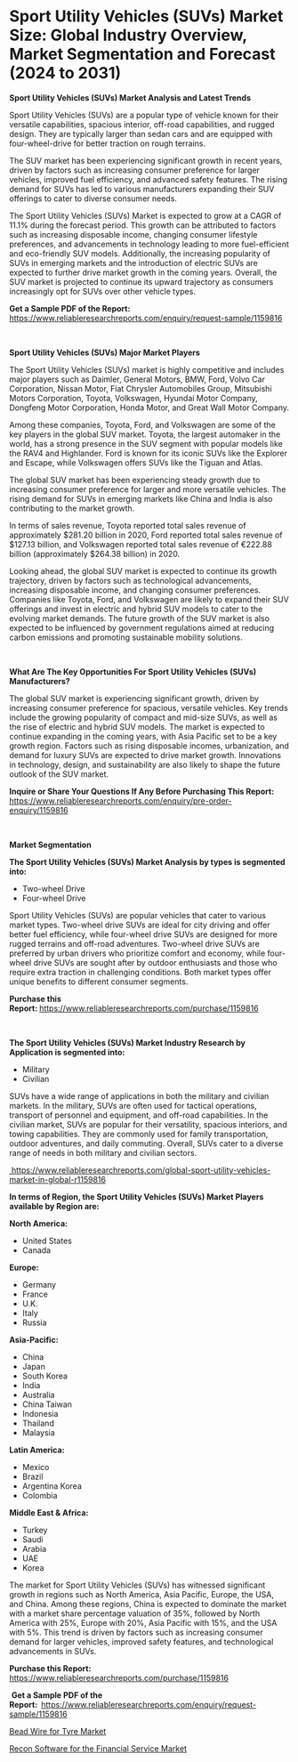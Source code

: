 <p><h1>Sport Utility Vehicles (SUVs) Market Size: Global Industry Overview, Market Segmentation and Forecast (2024 to 2031)</h1></p><p><strong>Sport Utility Vehicles (SUVs) Market Analysis and Latest Trends</strong></p>
<p><p>Sport Utility Vehicles (SUVs) are a popular type of vehicle known for their versatile capabilities, spacious interior, off-road capabilities, and rugged design. They are typically larger than sedan cars and are equipped with four-wheel-drive for better traction on rough terrains.</p><p>The SUV market has been experiencing significant growth in recent years, driven by factors such as increasing consumer preference for larger vehicles, improved fuel efficiency, and advanced safety features. The rising demand for SUVs has led to various manufacturers expanding their SUV offerings to cater to diverse consumer needs.</p><p>The Sport Utility Vehicles (SUVs) Market is expected to grow at a CAGR of 11.1% during the forecast period. This growth can be attributed to factors such as increasing disposable income, changing consumer lifestyle preferences, and advancements in technology leading to more fuel-efficient and eco-friendly SUV models. Additionally, the increasing popularity of SUVs in emerging markets and the introduction of electric SUVs are expected to further drive market growth in the coming years. Overall, the SUV market is projected to continue its upward trajectory as consumers increasingly opt for SUVs over other vehicle types.</p></p>
<p><strong>Get a Sample PDF of the Report:&nbsp;</strong> <a href="https://www.reliableresearchreports.com/enquiry/request-sample/1159816">https://www.reliableresearchreports.com/enquiry/request-sample/1159816</a></p>
<p>&nbsp;</p>
<p><strong>Sport Utility Vehicles (SUVs) Major Market Players</strong></p>
<p><p>The Sport Utility Vehicles (SUVs) market is highly competitive and includes major players such as Daimler, General Motors, BMW, Ford, Volvo Car Corporation, Nissan Motor, Fiat Chrysler Automobiles Group, Mitsubishi Motors Corporation, Toyota, Volkswagen, Hyundai Motor Company, Dongfeng Motor Corporation, Honda Motor, and Great Wall Motor Company.</p><p>Among these companies, Toyota, Ford, and Volkswagen are some of the key players in the global SUV market. Toyota, the largest automaker in the world, has a strong presence in the SUV segment with popular models like the RAV4 and Highlander. Ford is known for its iconic SUVs like the Explorer and Escape, while Volkswagen offers SUVs like the Tiguan and Atlas.</p><p>The global SUV market has been experiencing steady growth due to increasing consumer preference for larger and more versatile vehicles. The rising demand for SUVs in emerging markets like China and India is also contributing to the market growth.</p><p>In terms of sales revenue, Toyota reported total sales revenue of approximately $281.20 billion in 2020, Ford reported total sales revenue of $127.13 billion, and Volkswagen reported total sales revenue of €222.88 billion (approximately $264.38 billion) in 2020.</p><p>Looking ahead, the global SUV market is expected to continue its growth trajectory, driven by factors such as technological advancements, increasing disposable income, and changing consumer preferences. Companies like Toyota, Ford, and Volkswagen are likely to expand their SUV offerings and invest in electric and hybrid SUV models to cater to the evolving market demands. The future growth of the SUV market is also expected to be influenced by government regulations aimed at reducing carbon emissions and promoting sustainable mobility solutions.</p></p>
<p>&nbsp;</p>
<p><strong>What Are The Key Opportunities For Sport Utility Vehicles (SUVs) Manufacturers?</strong></p>
<p><p>The global SUV market is experiencing significant growth, driven by increasing consumer preference for spacious, versatile vehicles. Key trends include the growing popularity of compact and mid-size SUVs, as well as the rise of electric and hybrid SUV models. The market is expected to continue expanding in the coming years, with Asia Pacific set to be a key growth region. Factors such as rising disposable incomes, urbanization, and demand for luxury SUVs are expected to drive market growth. Innovations in technology, design, and sustainability are also likely to shape the future outlook of the SUV market.</p></p>
<p><strong>Inquire or Share Your Questions If Any Before Purchasing This Report:</strong> <a href="https://www.reliableresearchreports.com/enquiry/pre-order-enquiry/1159816">https://www.reliableresearchreports.com/enquiry/pre-order-enquiry/1159816</a></p>
<p>&nbsp;</p>
<p><strong>Market Segmentation</strong></p>
<p><strong>The Sport Utility Vehicles (SUVs) Market Analysis by types is segmented into:</strong></p>
<p><ul><li>Two-wheel Drive</li><li>Four-wheel Drive</li></ul></p>
<p><p>Sport Utility Vehicles (SUVs) are popular vehicles that cater to various market types. Two-wheel drive SUVs are ideal for city driving and offer better fuel efficiency, while four-wheel drive SUVs are designed for more rugged terrains and off-road adventures. Two-wheel drive SUVs are preferred by urban drivers who prioritize comfort and economy, while four-wheel drive SUVs are sought after by outdoor enthusiasts and those who require extra traction in challenging conditions. Both market types offer unique benefits to different consumer segments.</p></p>
<p><strong>Purchase this Report:&nbsp;</strong><a href="https://www.reliableresearchreports.com/purchase/1159816">https://www.reliableresearchreports.com/purchase/1159816</a></p>
<p>&nbsp;</p>
<p><strong>The Sport Utility Vehicles (SUVs) Market Industry Research by Application is segmented into:</strong></p>
<p><ul><li>Military</li><li>Civilian</li></ul></p>
<p><p>SUVs have a wide range of applications in both the military and civilian markets. In the military, SUVs are often used for tactical operations, transport of personnel and equipment, and off-road capabilities. In the civilian market, SUVs are popular for their versatility, spacious interiors, and towing capabilities. They are commonly used for family transportation, outdoor adventures, and daily commuting. Overall, SUVs cater to a diverse range of needs in both military and civilian sectors.</p></p>
<p><a href="https://www.reliableresearchreports.com/global-sport-utility-vehicles-market-in-global-r1159816">&nbsp;https://www.reliableresearchreports.com/global-sport-utility-vehicles-market-in-global-r1159816</a></p>
<p><strong>In terms of Region, the Sport Utility Vehicles (SUVs) Market Players available by Region are:</strong></p>
<p>
    <p> <strong> North America: </strong>
        <ul>
            <li>United States</li>
            <li>Canada</li>
        </ul>
        </p> 
    <p> <strong> Europe: </strong>
        <ul>
            <li>Germany</li>
            <li>France</li>
            <li>U.K.</li>
            <li>Italy</li>
            <li>Russia</li>
        </ul>
        </p> 
    <p> <strong> Asia-Pacific: </strong>
        <ul>
            <li>China</li>
            <li>Japan</li>
            <li>South Korea</li>
            <li>India</li>
            <li>Australia</li>
            <li>China Taiwan</li>
            <li>Indonesia</li>
            <li>Thailand</li>
            <li>Malaysia</li>
        </ul>
        </p> 
    <p> <strong> Latin America: </strong>
        <ul>
            <li>Mexico</li>
            <li>Brazil</li>
            <li>Argentina Korea</li>
            <li>Colombia</li>
        </ul>
        </p> 
    <p> <strong> Middle East & Africa: </strong>
        <ul>
            <li>Turkey</li>
            <li>Saudi</li>
            <li>Arabia</li>
            <li>UAE</li>
            <li>Korea</li>
        </ul>
    </p>
    </p>
<p><p>The market for Sport Utility Vehicles (SUVs) has witnessed significant growth in regions such as North America, Asia Pacific, Europe, the USA, and China. Among these regions, China is expected to dominate the market with a market share percentage valuation of 35%, followed by North America with 25%, Europe with 20%, Asia Pacific with 15%, and the USA with 5%. This trend is driven by factors such as increasing consumer demand for larger vehicles, improved safety features, and technological advancements in SUVs.</p></p>
<p><strong>Purchase this Report: </strong><a href="https://www.reliableresearchreports.com/purchase/1159816">https://www.reliableresearchreports.com/purchase/1159816</a></p>
<p>&nbsp;<strong>Get a Sample PDF of the Report:&nbsp;&nbsp;</strong><a href="https://www.reliableresearchreports.com/enquiry/request-sample/1159816">https://www.reliableresearchreports.com/enquiry/request-sample/1159816</a></p>
<p><strong></strong></p>
<p><p><a href="https://github.com/nicholepatriciadoylenwnrjr0/Market-Research-Report-List-3/blob/main/bead-wire-for-tyre-market.md">Bead Wire for Tyre Market</a></p><p><a href="https://medium.com/@albertohickle/recon-software-for-the-financial-service-market-size-share-trends-analysis-report-by-product-7207f8082d60">Recon Software for the Financial Service Market</a></p></p>
